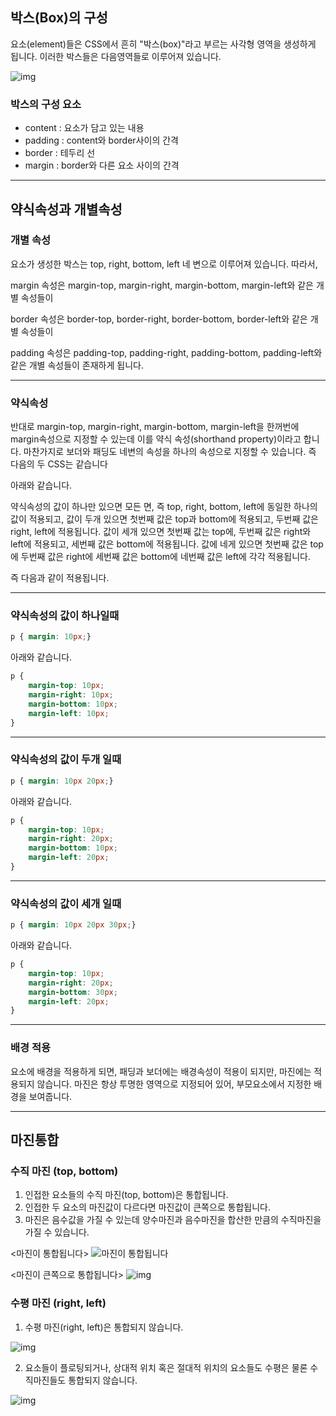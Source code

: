 ## 박스(Box)의 구성

요소(element)들은 CSS에서 흔히 "박스(box)"라고 부르는 사각형 영역을 생성하게 됩니다. 
이러한 박스들은 다음영역들로 이루어져 있습니다.

![img](https://s3.ap-northeast-2.amazonaws.com/opentutorials-user-file/module/484/1349.gif)

### 박스의 구성 요소

- content : 요소가 담고 있는 내용
- padding : content와 border사이의 간격
- border : 테두리 선
- margin : border와 다른 요소 사이의 간격

---

## 약식속성과 개별속성

### 개별 속성

요소가 생성한 박스는 top, right, bottom, left 네 변으로 이루어져 있습니다. 따라서,

margin 속성은 margin-top, margin-right, margin-bottom, margin-left와 같은 개별 속성들이

border 속성은 border-top, border-right, border-bottom, border-left와 같은 개별 속성들이

padding 속성은 padding-top, padding-right, padding-bottom, padding-left와 같은 개별 속성들이 존재하게 됩니다.

---

### 약식속성

반대로 margin-top, margin-right, margin-bottom, margin-left을 한꺼번에 margin속성으로 지정할 수 있는데 이를 약식 속성(shorthand property)이라고 합니다. 마찬가지로 보더와 패딩도 네변의 속성을 하나의 속성으로 지정할 수 있습니다. 즉 다음의 두 CSS는 같습니다

아래와 같습니다.

약식속성의 값이 하나만 있으면 모든 면, 즉 top, right, bottom, left에 동일한 하나의 값이 적용되고,
값이 두개 있으면 첫번째 값은 top과 bottom에 적용되고, 두번째 값은 right, left에 적용됩니다.
값이 세개 있으면 첫번째 값는 top에, 두번째 값은 right와 left에 적용되고, 세번째 값은 bottom에 적용됩니다.
값에 네게 있으면 첫번째 값은 top에 두번째 값은 right에 세번째 값은 bottom에 네번째 값은 left에 각각 적용됩니다.

즉 다음과 같이 적용됩니다.

---

### 약식속성의 값이 하나일때

```css
p { margin: 10px;}
```

아래와 같습니다.

```css
p {
    margin-top: 10px; 
    margin-right: 10px;
    margin-bottom: 10px;
    margin-left: 10px;
}
```

---

### 약식속성의 값이 두개 일때

```css
p { margin: 10px 20px;}
```

아래와 같습니다.

```css
p {
    margin-top: 10px; 
    margin-right: 20px;
    margin-bottom: 10px;
    margin-left: 20px;
}
```

---

### 약식속성의 값이 세개 일때

```css
p { margin: 10px 20px 30px;}
```

아래와 같습니다.

```css
p {
    margin-top: 10px; 
    margin-right: 20px;
    margin-bottom: 30px;
    margin-left: 20px;
}
```

---

### 배경 적용

요소에 배경을 적용하게 되면, 패딩과 보더에는 배경속성이 적용이 되지만, 마진에는 적용되지 않습니다. 마진은 항상 투명한 영역으로 지정되어 있어, 부모요소에서 지정한 배경을 보여줍니다.



---

## 마진통합

### 수직 마진 (top, bottom)

1. 인접한 요소들의 수직 마진(top, bottom)은 통합됩니다.
2. 인접한 두 요소의 마진값이 다르다면 마진값이 큰쪽으로 통합됩니다.
3. 마진은 음수값을 가질 수 있는데 양수마진과 음수마진을 합산한 만큼의 수직마진을 가질 수 있습니다.

<마진이 통합됩니다>
![마진이 통합됩니다](https://s3.ap-northeast-2.amazonaws.com/opentutorials-user-file/module/484/1351.gif)

<마진이 큰쪽으로 통합됩니다>
![img](https://s3.ap-northeast-2.amazonaws.com/opentutorials-user-file/module/484/1352.gif)

 

 

### 수평 마진 (right, left)

1. 수평 마진(right, left)은 통합되지 않습니다.

![img](https://s3.ap-northeast-2.amazonaws.com/opentutorials-user-file/module/484/1353.gif)

2. 요소들이 플로팅되거나, 상대적 위치 혹은 절대적 위치의 요소들도 수평은 물론 수직마진들도 통합되지 않습니다.

![img](https://s3.ap-northeast-2.amazonaws.com/opentutorials-user-file/module/484/1354.gif)